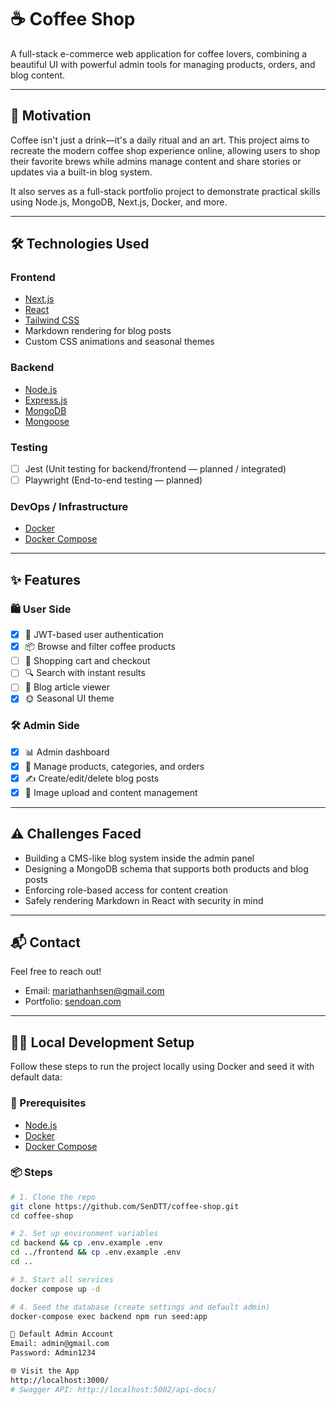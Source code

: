 # ☕ Coffee Shop

A full-stack e-commerce web application for coffee lovers, combining a beautiful UI with powerful admin tools for managing products, orders, and blog content.

---

## 🚀 Motivation

Coffee isn't just a drink—it's a daily ritual and an art. This project aims to recreate the modern coffee shop experience online, allowing users to shop their favorite brews while admins manage content and share stories or updates via a built-in blog system.

It also serves as a full-stack portfolio project to demonstrate practical skills using Node.js, MongoDB, Next.js, Docker, and more.

---

## 🛠️ Technologies Used

### Frontend
- [Next.js](https://nextjs.org/)
- [React](https://reactjs.org/)
- [Tailwind CSS](https://tailwindcss.com/)
- Markdown rendering for blog posts
- Custom CSS animations and seasonal themes

### Backend
- [Node.js](https://nodejs.org/)
- [Express.js](https://expressjs.com/)
- [MongoDB](https://www.mongodb.com/)
- [Mongoose](https://mongoosejs.com/)

### Testing
- [ ] Jest (Unit testing for backend/frontend — planned / integrated)
- [ ] Playwright (End-to-end testing — planned)

### DevOps / Infrastructure
- [Docker](https://www.docker.com/)
- [Docker Compose](https://docs.docker.com/compose/)

---

## ✨ Features

### 🛍️ User Side
- [x] 👤 JWT-based user authentication
- [x] 📦 Browse and filter coffee products
- [ ] 🛒 Shopping cart and checkout
- [ ] 🔍 Search with instant results
- [ ] 📰 Blog article viewer
- [x] 🌞 Seasonal UI theme 

### 🛠️ Admin Side
- [x] 📊 Admin dashboard
- [x] 🧾 Manage products, categories, and orders
- [x] ✍️ Create/edit/delete blog posts
- [x] 📁 Image upload and content management

---

## ⚠️ Challenges Faced

- Building a CMS-like blog system inside the admin panel
- Designing a MongoDB schema that supports both products and blog posts
- Enforcing role-based access for content creation
- Safely rendering Markdown in React with security in mind

---

## 📬 Contact

Feel free to reach out!

- Email: [mariathanhsen@gmail.com](mailto:mariathanhsen@gmail.com)  
- Portfolio: [sendoan.com](https://sendoan.com)

---

## 🧑‍💻 Local Development Setup

Follow these steps to run the project locally using Docker and seed it with default data:

### 🔧 Prerequisites

- [Node.js](https://nodejs.org/)
- [Docker](https://www.docker.com/)
- [Docker Compose](https://docs.docker.com/compose/)

### 📦 Steps

```bash
# 1. Clone the repo
git clone https://github.com/SenDTT/coffee-shop.git 
cd coffee-shop

# 2. Set up environment variables
cd backend && cp .env.example .env
cd ../frontend && cp .env.example .env
cd ..

# 3. Start all services
docker compose up -d

# 4. Seed the database (create settings and default admin)
docker-compose exec backend npm run seed:app

🧪 Default Admin Account
Email: admin@gmail.com  
Password: Admin1234

🌐 Visit the App
http://localhost:3000/
# Swagger API: http://localhost:5002/api-docs/
